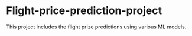 # Flight-price-prediction-project

This project includes the flight prize predictions using various ML models.
